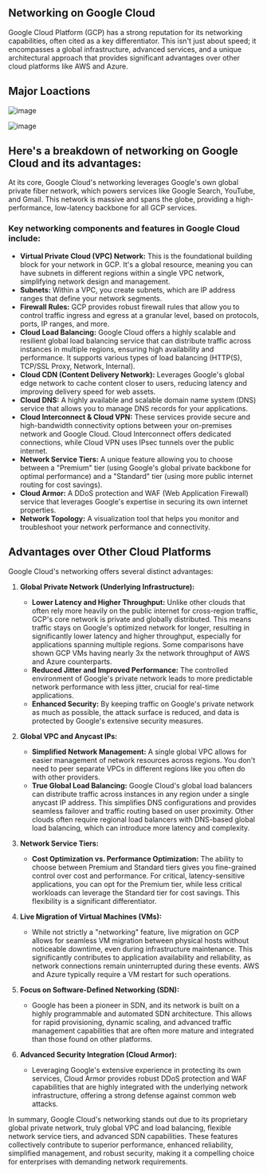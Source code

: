 ## Networking on Google Cloud

Google Cloud Platform (GCP) has a strong reputation for its networking capabilities, often cited as a key differentiator. This isn't just about speed; it encompasses a global infrastructure, advanced services, and a unique architectural approach that provides significant advantages over other cloud platforms like AWS and Azure.

## Major Loactions 

![image](https://github.com/user-attachments/assets/3c0b71d4-c199-4480-9f81-50262b129dab)


![image](https://github.com/user-attachments/assets/5e007187-8b25-47d1-8816-7947f80d2af0)


## Here's a breakdown of networking on Google Cloud and its advantages:


At its core, Google Cloud's networking leverages Google's own global private fiber network, which powers services like Google Search, YouTube, and Gmail. This network is massive and spans the globe, providing a high-performance, low-latency backbone for all GCP services.

### Key networking components and features in Google Cloud include:

* **Virtual Private Cloud (VPC) Network:** This is the foundational building block for your network in GCP. It's a global resource, meaning you can have subnets in different regions within a single VPC network, simplifying network design and management.
* **Subnets:** Within a VPC, you create subnets, which are IP address ranges that define your network segments.
* **Firewall Rules:** GCP provides robust firewall rules that allow you to control traffic ingress and egress at a granular level, based on protocols, ports, IP ranges, and more.
* **Cloud Load Balancing:** Google Cloud offers a highly scalable and resilient global load balancing service that can distribute traffic across instances in multiple regions, ensuring high availability and performance. It supports various types of load balancing (HTTP(S), TCP/SSL Proxy, Network, Internal).
* **Cloud CDN (Content Delivery Network):** Leverages Google's global edge network to cache content closer to users, reducing latency and improving delivery speed for web assets.
* **Cloud DNS:** A highly available and scalable domain name system (DNS) service that allows you to manage DNS records for your applications.
* **Cloud Interconnect & Cloud VPN:** These services provide secure and high-bandwidth connectivity options between your on-premises network and Google Cloud. Cloud Interconnect offers dedicated connections, while Cloud VPN uses IPsec tunnels over the public internet.
* **Network Service Tiers:** A unique feature allowing you to choose between a "Premium" tier (using Google's global private backbone for optimal performance) and a "Standard" tier (using more public internet routing for cost savings).
* **Cloud Armor:** A DDoS protection and WAF (Web Application Firewall) service that leverages Google's expertise in securing its own internet properties.
* **Network Topology:** A visualization tool that helps you monitor and troubleshoot your network performance and connectivity.

## Advantages over Other Cloud Platforms

Google Cloud's networking offers several distinct advantages:

1.  **Global Private Network (Underlying Infrastructure):**
    * **Lower Latency and Higher Throughput:** Unlike other clouds that often rely more heavily on the public internet for cross-region traffic, GCP's core network is private and globally distributed. This means traffic stays on Google's optimized network for longer, resulting in significantly lower latency and higher throughput, especially for applications spanning multiple regions. Some comparisons have shown GCP VMs having nearly 3x the network throughput of AWS and Azure counterparts.
    * **Reduced Jitter and Improved Performance:** The controlled environment of Google's private network leads to more predictable network performance with less jitter, crucial for real-time applications.
    * **Enhanced Security:** By keeping traffic on Google's private network as much as possible, the attack surface is reduced, and data is protected by Google's extensive security measures.

2.  **Global VPC and Anycast IPs:**
    * **Simplified Network Management:** A single global VPC allows for easier management of network resources across regions. You don't need to peer separate VPCs in different regions like you often do with other providers.
    * **True Global Load Balancing:** Google Cloud's global load balancers can distribute traffic across instances in any region under a single anycast IP address. This simplifies DNS configurations and provides seamless failover and traffic routing based on user proximity. Other clouds often require regional load balancers with DNS-based global load balancing, which can introduce more latency and complexity.

3.  **Network Service Tiers:**
    * **Cost Optimization vs. Performance Optimization:** The ability to choose between Premium and Standard tiers gives you fine-grained control over cost and performance. For critical, latency-sensitive applications, you can opt for the Premium tier, while less critical workloads can leverage the Standard tier for cost savings. This flexibility is a significant differentiator.

4.  **Live Migration of Virtual Machines (VMs):**
    * While not strictly a "networking" feature, live migration on GCP allows for seamless VM migration between physical hosts without noticeable downtime, even during infrastructure maintenance. This significantly contributes to application availability and reliability, as network connections remain uninterrupted during these events. AWS and Azure typically require a VM restart for such operations.

5.  **Focus on Software-Defined Networking (SDN):**
    * Google has been a pioneer in SDN, and its network is built on a highly programmable and automated SDN architecture. This allows for rapid provisioning, dynamic scaling, and advanced traffic management capabilities that are often more mature and integrated than those found on other platforms.

6.  **Advanced Security Integration (Cloud Armor):**
    * Leveraging Google's extensive experience in protecting its own services, Cloud Armor provides robust DDoS protection and WAF capabilities that are highly integrated with the underlying network infrastructure, offering a strong defense against common web attacks.

In summary, Google Cloud's networking stands out due to its proprietary global private network, truly global VPC and load balancing, flexible network service tiers, and advanced SDN capabilities. These features collectively contribute to superior performance, enhanced reliability, simplified management, and robust security, making it a compelling choice for enterprises with demanding network requirements.

